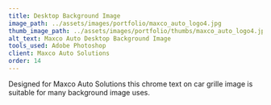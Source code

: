 ```yaml
---
title: Desktop Background Image
image_path: ../assets/images/portfolio/maxco_auto_logo4.jpg
thumb_image_path: ../assets/images/portfolio/thumbs/maxco_auto_logo4.jpg
alt_text: Maxco Auto Desktop Background Image
tools_used: Adobe Photoshop
client: Maxco Auto Solutions
order: 14
---
```

Designed for Maxco Auto Solutions this chrome text on car grille image is suitable for many background image uses.

